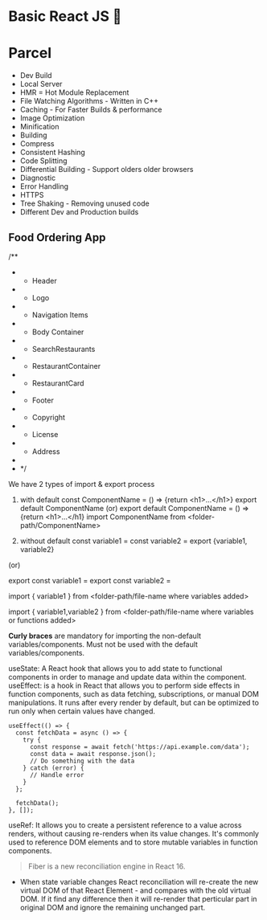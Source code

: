 # Basic React JS 🚀

# Parcel
- Dev Build
- Local Server
- HMR = Hot Module Replacement
- File Watching Algorithms - Written in C++
- Caching - For Faster Builds & performance
- Image Optimization
- Minification
- Building
- Compress
- Consistent Hashing
- Code Splitting
- Differential Building - Support olders older browsers
- Diagnostic
- Error Handling
- HTTPS
- Tree Shaking - Removing unused code
- Different Dev and Production builds



## Food Ordering App
/**
 * - Header
 *  - Logo
 *  - Navigation Items
 * - Body Container
 *  - SearchRestaurants
 *  - RestaurantContainer
 *    - RestaurantCard
 * - Footer
 *  - Copyright
 *  - License
 *  - Address
 *
 *  */

We have 2 types of import & export process
1. with default
  const ComponentName = () => {return \<h1\>...\</h1\>}
  export default ComponentName
  (or) export default ComponentName = () => {return \<h1\>...\</h1\}
  import ComponentName from <folder-path/ComponentName>

1. without default
  const variable1 = <some-value>
  const variable2 = <some-value>
  export {variable1, variable2}

  (or)

  export const variable1 = <some-value>
  export const variable2 = <some-value>

  import { variable1 } from <folder-path/file-name where variables added>

  import { variable1,variable2 } from <folder-path/file-name where variables or functions added>

  <b>Curly braces</b> are mandatory for importing the non-default variables/components.
  Must not be used with the default variables/components.

  useState:
    A React hook that allows you to add state to functional components in order to manage and update data within the component.
  useEffect:
    is a hook in React that allows you to perform side effects in function components, such as data fetching, subscriptions, or manual DOM manipulations. It runs after every render by default, but can be optimized to run only when certain values have changed.
    
    useEffect(() => {
      const fetchData = async () => {
        try {
          const response = await fetch('https://api.example.com/data');
          const data = await response.json();
          // Do something with the data
        } catch (error) {
          // Handle error
        }
      };

      fetchData();
    }, []);
    

  useRef:
    It allows you to create a persistent reference to a value across renders, without causing re-renders when its value changes. It's commonly used to reference DOM elements and to store mutable variables in function components.


> Fiber is a new reconciliation engine in React 16.

- When state variable changes React reconciliation will re-create the new virtual DOM of that React Element - and compares with the old virtual DOM. If it find any difference  then it will re-render that perticular part in original DOM and ignore the remaining unchanged part.
